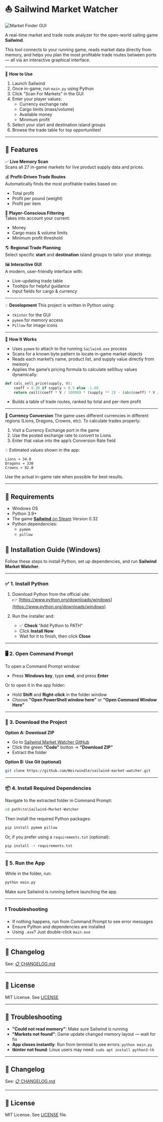 # ⛵ Sailwind Market Watcher
![Market Finder GUI](MarketFinder.png)

A real-time market and trade route analyzer for the open-world sailing game **Sailwind**.

This tool connects to your running game, reads market data directly from memory, and helps you plan the most profitable trade routes between ports — all via an interactive graphical interface.

---

🚀 **How to Use**

1. Launch Sailwind
2. Once in-game, run `main.py` using Python
3. Click "Scan For Markets" in the GUI
4. Enter your player values:
   - Currency exchange rate
   - Cargo limits (mass/volume)
   - Available money
   - Minimum profit
5. Select your start and destination island groups
6. Browse the trade table for top opportunities!

---

## 📌 Features

✅ **Live Memory Scan**\
Scans all 27 in-game markets for live product supply data and prices.

💰 **Profit-Driven Trade Routes**\
Automatically finds the most profitable trades based on:

- Total profit
- Profit per pound (weight)
- Profit per item

🎯 **Player-Conscious Filtering**\
Takes into account your current:

- Money
- Cargo mass & volume limits
- Minimum profit threshold

🌎 **Regional Trade Planning**\
Select specific **start** and **destination** island groups to tailor your strategy.

🖼️ **Interactive GUI**\
A modern, user-friendly interface with:

- Live-updating trade table
- Tooltips for helpful guidance
- Input fields for cargo & currency

---

💡 **Development** This project is written in Python using:

- `tkinter` for the GUI
- `pymem` for memory access
- `Pillow` for image icons

---

🧠 **How It Works**

- Uses `pymem` to attach to the running `Sailwind.exe` process
- Scans for a known byte pattern to locate in-game market objects
- Reads each market’s name, product list, and supply value directly from memory
- Applies the game’s pricing formula to calculate sell/buy values dynamically:

```python
def calc_sell_price(supply, V):
    coeff = 0.38 if supply > 0.5 else -1.68
    return ceil((coeff * V / 10000) * (supply ** 2) - (abs(coeff) * V / 50) * supply + V)
```

- Builds a table of trade routes, ranked by total and per-item profit

---

💱 **Currency Conversion** The game uses different currencies in different regions (Lions, Dragons, Crowns, etc). To calculate trades properly:

1. Visit a Currency Exchange port in the game
2. Use the posted exchange rate to convert to Lions
3. Enter that value into the app’s Conversion Rate field

💡 Estimated values shown in the app:

```
Lions ≈ 34.0
Dragons ≈ 330
Crowns ≈ 82.0
```

Use the actual in-game rate when possible for best results.

---

## 🧰 Requirements

- Windows OS
- Python 3.9+
- The game [**Sailwind**](https://store.steampowered.com/app/1284190/Sailwind)[ on Steam](https://store.steampowered.com/app/1284190/Sailwind) Version 0.32
- Python dependencies:
  - `pymem`
  - `pillow`
## 🐍 Installation Guide (Windows)

Follow these steps to install Python, set up dependencies, and run **Sailwind Market Watcher**.

---

### ✅ 1. Install Python

1. Download Python from the official site:\
   👉 [https://www.python.org/downloads/windows](https://www.python.org/downloads/windows)

2. Run the installer and:

   - ✅ **Check** “Add Python to PATH”
   - Click **Install Now**
   - Wait for it to finish, then click **Close**

---

### 🖥️ 2. Open Command Prompt

To open a Command Prompt window:

- Press **Windows key**, type **cmd**, and press **Enter**

Or to open it in the app folder:

- Hold **Shift** and **Right-click** in the folder window
- Choose **"Open PowerShell window here"** or **"Open Command Window Here"**

---

### 📁 3. Download the Project

**Option A: Download ZIP**

- Go to [Sailwind Market Watcher GitHub](https://github.com/Weirwindle/sailwind-market-watcher)
- Click the green **“Code”** button → **“Download ZIP”**
- Extract the folder

**Option B: Use Git (optional)**

```bash
git clone https://github.com/Weirwindle/sailwind-market-watcher.git
```

---

### 📦 4. Install Required Dependencies

Navigate to the extracted folder in Command Prompt:

```bash
cd path\to\Sailwind-Market-Watcher
```

Then install the required Python packages:

```bash
pip install pymem pillow
```

Or, if you prefer using a `requirements.txt` (optional):

```bash
pip install -r requirements.txt
```

---

### 🚀 5. Run the App

While in the folder, run:

```bash
python main.py
```

Make sure Sailwind is running before launching the app.

---

### ❗ Troubleshooting

- If nothing happens, run from Command Prompt to see error messages
- Ensure Python and dependencies are installed
- Using `.exe`? Just double-click `main.exe`

---

## 🔄 Changelog

See: [📋 CHANGELOG.md](./CHANGELOG.md)

---

## 📜 License

MIT License. See [LICENSE](./LICENSE)

---

## 🐞 Troubleshooting

- **"Could not read memory"**: Make sure Sailwind is running
- **"Markets not found"**: Game update changed memory layout — wait for fix
- **App closes instantly**: Run from terminal to see errors: `python main.py`
- **tkinter not found**: Linux users may need: `sudo apt install python3-tk`


---

## 🔄 Changelog

See: [📋 CHANGELOG.md](./CHANGELOG.md)


---

## 📜 License

MIT License. See [LICENSE](LICENSE) file.
